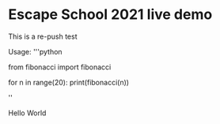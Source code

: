 # Escape School 2021 live demo

This is a re-push test

Usage:
'''python

from fibonacci import fibonacci


for n in range(20):
	print(fibonacci(n))


''


Hello World 
